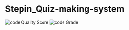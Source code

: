 # Stepin_Quiz-making-system
![code Quality Score](https://www.code-inspector.com/project/28106/score/svg)
![code Grade](https://www.code-inspector.com/project/28106/status/svg)